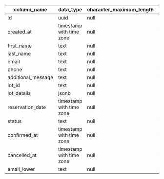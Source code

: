 | column_name        | data_type                | character_maximum_length | is_nullable | column_default    |
| ------------------ | ------------------------ | ------------------------ | ----------- | ----------------- |
| id                 | uuid                     | null                     | NO          | gen_random_uuid() |
| created_at         | timestamp with time zone | null                     | YES         | now()             |
| first_name         | text                     | null                     | NO          | null              |
| last_name          | text                     | null                     | NO          | null              |
| email              | text                     | null                     | NO          | null              |
| phone              | text                     | null                     | YES         | null              |
| additional_message | text                     | null                     | YES         | null              |
| lot_id             | text                     | null                     | NO          | null              |
| lot_details        | jsonb                    | null                     | YES         | null              |
| reservation_date   | timestamp with time zone | null                     | NO          | null              |
| status             | text                     | null                     | YES         | 'pending'::text   |
| confirmed_at       | timestamp with time zone | null                     | YES         | null              |
| cancelled_at       | timestamp with time zone | null                     | YES         | null              |
| email_lower        | text                     | null                     | YES         | null              |